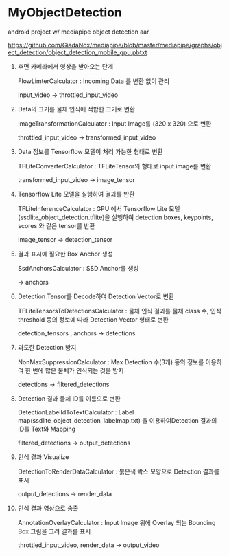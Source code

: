 # MyObjectDetection
android project w/ mediapipe object detection aar

https://github.com/GiadaNox/mediapipe/blob/master/mediapipe/graphs/object_detection/object_detection_mobile_gpu.pbtxt

1) 후면 카메라에서 영상을 받아오는 단계 

      FlowLimterCalculator : Incoming Data 를 변환 없이 관리

      input_video → throttled_input_video

2) Data의 크기를 물체 인식에 적합한 크기로 변환

      ImageTransformationCalculator : Input Image를 (320 x 320) 으로 변환

      throttled_input_video → transformed_input_video 

3) Data 정보를 Tensorflow 모델이 처리 가능한 형태로 변환 

      TFLiteConverterCalculator : TFLiteTensor의 형태로 input image를 변환

      transformed_input_video → image_tensor

4) Tensorflow Lite 모델을 실행하여 결과를 반환

      TFLiteInferenceCalculator : GPU 에서 Tensorflow Lite 모델(ssdlite_object_detection.tflite)을 실행하여 detection boxes, keypoints, scores 와 같은 tensor를 반환

      image_tensor → detection_tensor

5) 결과 표시에 필요한 Box Anchor 생성

      SsdAnchorsCalculator : SSD Anchor를 생성

      → anchors

6) Detection Tensor를 Decode하여 Detection Vector로 변환

      TFLiteTensorsToDetectionsCalculator : 물체 인식 결과를 물체 class 수, 인식 threshold 등의 정보에 따라 Detection Vector 형태로 변환

      detection_tensors , anchors → detections

7) 과도한 Detection 방지

      NonMaxSuppressionCalculator : Max Detection 수(3개) 등의 정보를 이용하여 한 번에 많은 물체가 인식되는 것을 방지

      detections → filtered_detections

8) Detection 결과 물체 ID를 이름으로 변환

      DetectionLabelIdToTextCalculator : Label map(ssdlite_object_detection_labelmap.txt) 을 이용하여Detection 결과의 ID를 Text와 Mapping

      filtered_detections → output_detections

9) 인식 결과 Visualize

      DetectionToRenderDataCalculator : 붉은색 박스 모양으로 Detection 결과를 표시

      output_detections → render_data

10) 인식 결과 영상으로 송출

      AnnotationOverlayCalculator : Input Image 위에 Overlay 되는 Bounding Box 그림을 그려 결과를 표시

      throttled_input_video, render_data → output_video
